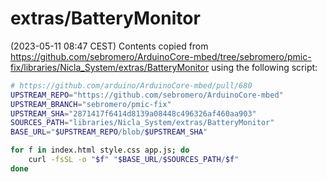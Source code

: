 # extras/BatteryMonitor

(2023-05-11 08:47 CEST)
Contents copied from
<https://github.com/sebromero/ArduinoCore-mbed/tree/sebromero/pmic-fix/libraries/Nicla_System/extras/BatteryMonitor>
using the following script:

```bash
# https://github.com/arduino/ArduinoCore-mbed/pull/680
UPSTREAM_REPO="https://github.com/sebromero/ArduinoCore-mbed"
UPSTREAM_BRANCH="sebromero/pmic-fix"
UPSTREAM_SHA="2871417f6414d8139a08448c496326af460aa903"
SOURCES_PATH="libraries/Nicla_System/extras/BatteryMonitor"
BASE_URL="$UPSTREAM_REPO/blob/$UPSTREAM_SHA"

for f in index.html style.css app.js; do
    curl -fsSL -o "$f" "$BASE_URL/$SOURCES_PATH/$f"
done
```

<!-- EOF -->